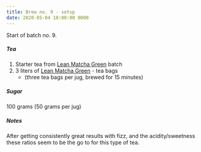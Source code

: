 ```yaml
---
title: Brew no. 9 - setup
date: 2020-05-04 18:00:00 0000
---
```


Start of batch no. 9.

##### Tea

1. Starter tea from [Lean Matcha Green](https://www.pukkaherbs.com/shop/organic-teas/lean-matcha-green/) batch
2. 3 liters of [Lean Matcha Green](https://www.pukkaherbs.com/shop/organic-teas/lean-matcha-green/) - tea bags
    * (three tea bags per jug, brewed for 15 minutes)

##### Sugar

100 grams (50 grams per jug)

##### Notes

After getting consistently great results with fizz, and the acidity/sweetness
these ratios seem to be the go to for this type of tea.